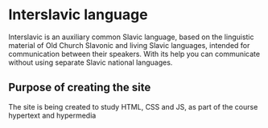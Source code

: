 # Interslavic language

Interslavic is an auxiliary common Slavic language, based on the linguistic material of Old Church Slavonic and living Slavic languages, intended for communication between their speakers. With its help you can communicate without using separate Slavic national languages.

## Purpose of creating the site

The site is being created to study HTML, CSS and JS, as part of the course hypertext and hypermedia
